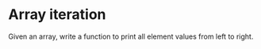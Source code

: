 <h1>Array iteration</h1>
Given an array, write a function to print all element values from left to right.